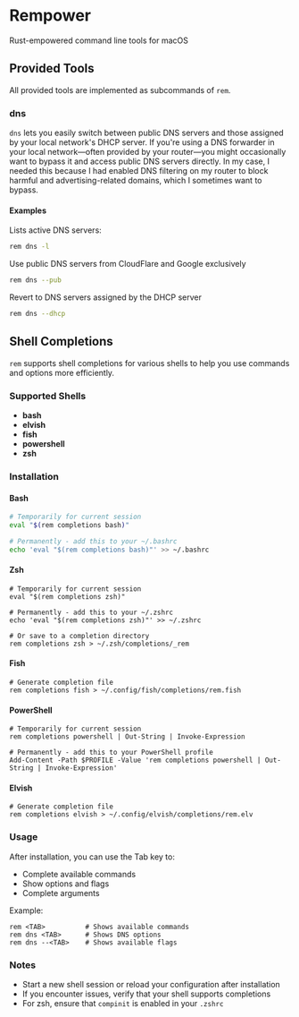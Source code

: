 # Rempower
Rust-empowered command line tools for macOS

## Provided Tools
All provided tools are implemented as subcommands of `rem`.

### dns
`dns` lets you easily switch between public DNS servers and those assigned by your local network's DHCP server.
If you're using a DNS forwarder in your local network—often provided by your router—you might occasionally 
want to bypass it and access public DNS servers directly. 
In my case, I needed this because I had enabled DNS filtering on my router to block 
harmful and advertising-related domains, which I sometimes want to bypass. 

#### Examples

Lists active DNS servers:
```zsh
rem dns -l
```

Use public DNS servers from CloudFlare and Google exclusively
```zsh
rem dns --pub 
```

Revert to DNS servers assigned by the DHCP server
```zsh
rem dns --dhcp
```

## Shell Completions

`rem` supports shell completions for various shells to help you use commands and options more efficiently.

### Supported Shells

- **bash**
- **elvish**
- **fish**
- **powershell**
- **zsh**

### Installation

#### Bash
```bash
# Temporarily for current session
eval "$(rem completions bash)"

# Permanently - add this to your ~/.bashrc
echo 'eval "$(rem completions bash)"' >> ~/.bashrc
```

#### Zsh
```shell
# Temporarily for current session
eval "$(rem completions zsh)"

# Permanently - add this to your ~/.zshrc
echo 'eval "$(rem completions zsh)"' >> ~/.zshrc

# Or save to a completion directory
rem completions zsh > ~/.zsh/completions/_rem
```

#### Fish
```shell
# Generate completion file
rem completions fish > ~/.config/fish/completions/rem.fish
```

#### PowerShell
```shell
# Temporarily for current session
rem completions powershell | Out-String | Invoke-Expression

# Permanently - add this to your PowerShell profile
Add-Content -Path $PROFILE -Value 'rem completions powershell | Out-String | Invoke-Expression'
```

#### Elvish
```shell
# Generate completion file
rem completions elvish > ~/.config/elvish/completions/rem.elv
```

### Usage
After installation, you can use the Tab key to:
- Complete available commands
- Show options and flags
- Complete arguments

Example:

```shell
rem <TAB>          # Shows available commands
rem dns <TAB>      # Shows DNS options
rem dns --<TAB>    # Shows available flags
```

### Notes
- Start a new shell session or reload your configuration after installation
- If you encounter issues, verify that your shell supports completions
- For zsh, ensure that `compinit` is enabled in your `.zshrc`
